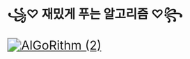 # ꧁♡ 재밌게 푸는 알고리즘 ♡꧂
[<img src="https://github.com/user-attachments/assets/618d415b-7597-4a15-9948-093d625a166e" alt="AlGoRithm (2)" style="zoom:200%;" />](https://dalcheonroadhead.tistory.com/category/%EC%95%8C%EA%B3%A0%EB%A6%AC%EC%A6%98/%EB%AC%B8%EC%A0%9C%20%ED%92%80%EC%9D%B4)

